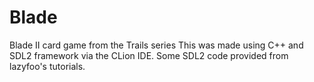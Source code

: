 # Blade
Blade II card game from the Trails series
This was made using C++ and SDL2 framework via the CLion IDE. Some SDL2 code provided from lazyfoo's tutorials.
